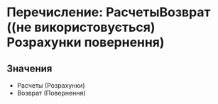 ﻿# Перечисление: РасчетыВозврат ((не використовується) Розрахунки повернення)

## Значения

- Расчеты (Розрахунки)
- Возврат (Повернення)

